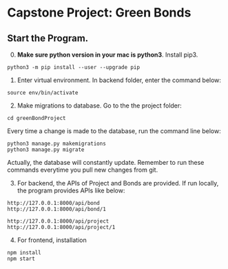 # Capstone Project: Green Bonds

## Start the Program.
0. **Make sure python version in your mac is python3**. Install pip3.
```
python3 -m pip install --user --upgrade pip
```

1. Enter virtual environment.
In backend folder, enter the command below:
```
source env/bin/activate
```
2. Make migrations to database.
Go to the the project folder:
```
cd greenBondProject
```

Every time a change is made to the database, run the command line below:
```
python3 manage.py makemigrations
python3 manage.py migrate
```
Actually, the database will constantly update. Remember to run these commands everytime you pull new changes from git.

3. For backend, the APIs of Project and Bonds are provided. If run locally, the program provides APIs like below:

```
http://127.0.0.1:8000/api/bond
http://127.0.0.1:8000/api/bond/1

http://127.0.0.1:8000/api/project
http://127.0.0.1:8000/api/project/1
```
4. For frontend, installation
```
npm install
npm start
```
